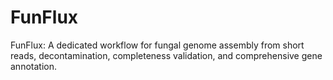 # FunFlux
FunFlux: A dedicated workflow for fungal genome assembly from short reads, decontamination, completeness validation, and comprehensive gene annotation.
